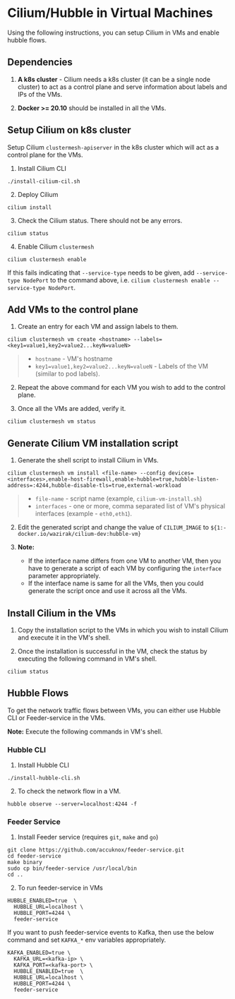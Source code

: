 # Cilium/Hubble in Virtual Machines
Using the following instructions, you can setup Cilium in VMs and enable hubble flows.

## Dependencies
1) **A k8s cluster** -  Cilium needs a k8s cluster (it can be a single node cluster) to act as a control plane and serve information about labels and IPs of the VMs.

2) **Docker >= 20.10** should be installed in all the VMs.

## Setup Cilium on k8s cluster
Setup Cilium `clustermesh-apiserver` in the k8s cluster which will act as a control plane for the VMs.

1) Install Cilium CLI
```
./install-cilium-cil.sh
```

2) Deploy Cilium
```
cilium install
```

3) Check the Cilium status. There should not be any errors.
```
cilium status
```

4) Enable Cilium `clustermesh`
```
cilium clustermesh enable
```
If this fails indicating that `--service-type` needs to be given, add `--service-type NodePort` to the command above, i.e. `cilium clustermesh enable --service-type NodePort`.

## Add VMs to the control plane
1) Create an entry for each VM and assign labels to them.
```
cilium clustermesh vm create <hostname> --labels=<key1=value1,key2=value2...keyN=valueN>
```
> - `hostname` - VM's hostname
> - `key1=value1,key2=value2...keyN=valueN` - Labels of the VM (similar to pod labels).

2) Repeat the above command for each VM you wish to add to the control plane.

3) Once all the VMs are added, verify it.
```
cilium clustermesh vm status
```

## Generate Cilium VM installation script
1) Generate the shell script to install Cilium in VMs.
```
cilium clustermesh vm install <file-name> --config devices=<interfaces>,enable-host-firewall,enable-hubble=true,hubble-listen-address=:4244,hubble-disable-tls=true,external-workload
```
> - `file-name` - script name (example, `cilium-vm-install.sh`)
> - `interfaces` - one or more, comma separated list of VM's physical interfaces (example - `eth0,eth1`).

2) Edit the generated script and change the value of `CILIUM_IMAGE` to `${1:-docker.io/wazirak/cilium-dev:hubble-vm}`

3) **Note:**
    - If the interface name differs from one VM to another VM, then you have to generate a script of each VM by configuring the `interface` parameter appropriately.
    - If the interface name is same for all the VMs, then you could generate the script once and use it across all the VMs.

## Install Cilium in the VMs
1) Copy the installation script to the VMs in which you wish to install Cilium and execute it in the VM's shell.


2) Once the installation is successful in the VM, check the status by executing the following command in VM's shell.
```
cilium status
```

## Hubble Flows
To get the network traffic flows between VMs, you can either use Hubble CLI or Feeder-service in the VMs. 

**Note:** Execute the following commands in VM's shell.

### Hubble CLI
1) Install Hubble CLI
```
./install-hubble-cli.sh
```

2) To check the network flow in a VM.
```
hubble observe --server=localhost:4244 -f
```
### Feeder Service
1) Install Feeder service (requires `git`, `make` and `go`)
```
git clone https://github.com/accuknox/feeder-service.git
cd feeder-service
make binary
sudo cp bin/feeder-service /usr/local/bin
cd ..
```

2) To run feeder-service in VMs
```
HUBBLE_ENABLED=true  \
  HUBBLE_URL=localhost \
  HUBBLE_PORT=4244 \
  feeder-service
```
If you want to push feeder-service events to Kafka, then use the below command and set `KAFKA_*` env variables appropriately.
```
KAFKA_ENABLED=true \
  KAFKA_URL=<kafka-ip> \
  KAFKA_PORT=<kafka-port> \
  HUBBLE_ENABLED=true  \
  HUBBLE_URL=localhost \
  HUBBLE_PORT=4244 \
  feeder-service
```